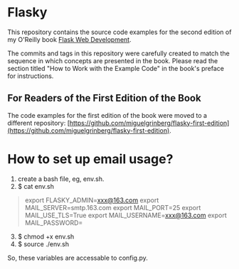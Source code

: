 Flasky
======

This repository contains the source code examples for the second edition of my O'Reilly book [Flask Web Development](http://www.flaskbook.com).

The commits and tags in this repository were carefully created to match the sequence in which concepts are presented in the book. Please read the section titled "How to Work with the Example Code" in the book's preface for instructions.

For Readers of the First Edition of the Book
--------------------------------------------

The code examples for the first edition of the book were moved to a different repository: [https://github.com/miguelgrinberg/flasky-first-edition](https://github.com/miguelgrinberg/flasky-first-edition).


How to set up email usage?
==========================

1. create a bash file, eg, env.sh.
2. $ cat env.sh
> export FLASKY_ADMIN=xxx@163.com
export MAIL_SERVER=smtp.163.com
export MAIL_PORT=25
export MAIL_USE_TLS=True
export MAIL_USERNAME=xxx@163.com
export MAIL_PASSWORD=<Shou Quan Ma>

3. $ chmod +x env.sh
4. $ source ./env.sh

So, these variables are accessable to config.py.

